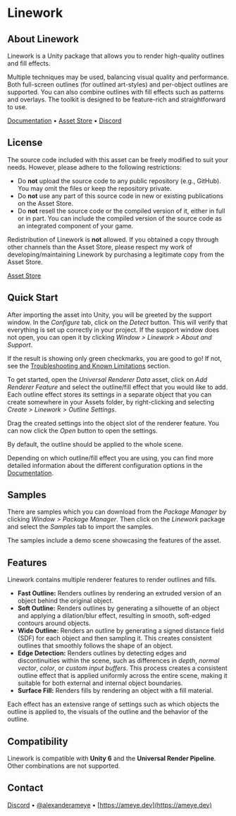 # Linework

## About Linework

Linework is a Unity package that allows you to render high-quality outlines and fill effects.

Multiple techniques may be used, balancing visual quality and performance. Both full-screen outlines (for outlined art-styles) and per-object outlines are supported. You can also combine outlines with fill effects such as patterns and overlays. The toolkit is designed to be feature-rich and straightforward to use.

[Documentation](https://linework.ameye.dev) • [Asset Store](https://assetstore.unity.com/packages/vfx/shaders/linework-294140) • [Discord](https://discord.gg/cFfQGzQdPn)

## License

The source code included with this asset can be freely modified to suit your needs. However, please adhere to the following restrictions:

- Do **not** upload the source code to any public repository (e.g., GitHub). You may omit the files or keep the repository private.
- Do **not** use any part of this source code in new or existing publications on the Asset Store.
- Do **not** resell the source code or the compiled version of it, either in full or in part. You can include the compiled version of the source code as an integrated component of your game.

Redistribution of Linework is **not** allowed. If you obtained a copy through other channels than the Asset Store, please respect my work of developing/maintaining Linework by purchasing a legitimate copy from the Asset Store.

[Asset Store](https://assetstore.unity.com/packages/vfx/shaders/linework-294140)

## Quick Start

After importing the asset into Unity, you will be greeted by the support window. In the *Configure* tab, click on the *Detect* button. This will verify that everything is set up correctly in your project. If the support window does not open, you can open it by clicking *Window > Linework > About and Support*.

If the result is showing only green checkmarks, you are good to go! If not, see the [Troubleshooting and Known Limitations](https://linework.ameye.dev/known-limitations/) section.

To get started, open the *Universal Renderer Data* asset, click on *Add Renderer Feature* and select the outline/fill effect that you would like to add. Each outline effect stores its settings in a separate object that you can create somewhere in your Assets folder, by right-clicking and selecting *Create > Linework > Outline Settings*. 

Drag the created settings into the object slot of the renderer feature. You can now click the *Open* button to open the settings.

By default, the outline should be applied to the whole scene.

Depending on which outline/fill effect you are using, you can find more detailed information about the different configuration options in the [Documentation](https://linework.ameye.dev).

## Samples

There are samples which you can download from the *Package Manager* by clicking *Window > Package Manager*. Then click on the *Linework* package and select the *Samples* tab to import the samples.

The samples include a demo scene showcasing the features of the asset.

## Features

Linework contains multiple renderer features to render outlines and fills.

- **Fast Outline:** Renders outlines by rendering an extruded version of an object behind the original object.
- **Soft Outline:** Renders outlines by generating a silhouette of an object and applying a dilation/blur effect, resulting in smooth, soft-edged contours around objects.
- **Wide Outline:** Renders an outline by generating a signed distance field (SDF) for each object and then sampling it. This creates consistent outlines that smoothly follows the shape of an object.
- **Edge Detection:** Renders outlines by detecting edges and discontinuities within the scene, such as differences in *depth*, *normal vector*, *color*, or *custom input buffers*. This process creates a consistent outline effect that is applied uniformly across the entire scene, making it suitable for both external and internal object boundaries.
- **Surface Fill:** Renders fills by rendering an object with a fill material.

Each effect has an extensive range of settings such as which objects the outline is applied to, the visuals of the outline and the behavior of the outline.

## Compatibility

Linework is compatible with **Unity 6** and the **Universal Render Pipeline**. Other combinations are not supported.

## Contact

[Discord](https://discord.gg/cFfQGzQdPn) • [@alexanderameye](https://twitter.com/alexanderameye) • [https://ameye.dev](https://ameye.dev)
